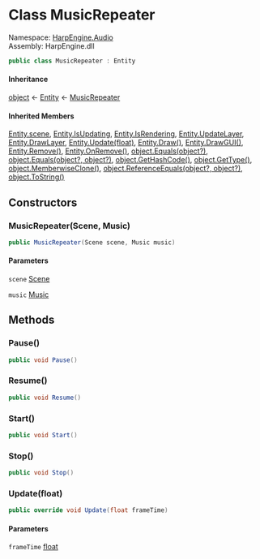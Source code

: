 # <a id="HarpEngine_Audio_MusicRepeater"></a> Class MusicRepeater

Namespace: [HarpEngine.Audio](HarpEngine.Audio.md)  
Assembly: HarpEngine.dll  

```csharp
public class MusicRepeater : Entity
```

#### Inheritance

[object](https://learn.microsoft.com/dotnet/api/system.object) ← 
[Entity](HarpEngine.Entity.md) ← 
[MusicRepeater](HarpEngine.Audio.MusicRepeater.md)

#### Inherited Members

[Entity.scene](HarpEngine.Entity.md\#HarpEngine\_Entity\_scene), 
[Entity.IsUpdating](HarpEngine.Entity.md\#HarpEngine\_Entity\_IsUpdating), 
[Entity.IsRendering](HarpEngine.Entity.md\#HarpEngine\_Entity\_IsRendering), 
[Entity.UpdateLayer](HarpEngine.Entity.md\#HarpEngine\_Entity\_UpdateLayer), 
[Entity.DrawLayer](HarpEngine.Entity.md\#HarpEngine\_Entity\_DrawLayer), 
[Entity.Update\(float\)](HarpEngine.Entity.md\#HarpEngine\_Entity\_Update\_System\_Single\_), 
[Entity.Draw\(\)](HarpEngine.Entity.md\#HarpEngine\_Entity\_Draw), 
[Entity.DrawGUI\(\)](HarpEngine.Entity.md\#HarpEngine\_Entity\_DrawGUI), 
[Entity.Remove\(\)](HarpEngine.Entity.md\#HarpEngine\_Entity\_Remove), 
[Entity.OnRemove\(\)](HarpEngine.Entity.md\#HarpEngine\_Entity\_OnRemove), 
[object.Equals\(object?\)](https://learn.microsoft.com/dotnet/api/system.object.equals\#system\-object\-equals\(system\-object\)), 
[object.Equals\(object?, object?\)](https://learn.microsoft.com/dotnet/api/system.object.equals\#system\-object\-equals\(system\-object\-system\-object\)), 
[object.GetHashCode\(\)](https://learn.microsoft.com/dotnet/api/system.object.gethashcode), 
[object.GetType\(\)](https://learn.microsoft.com/dotnet/api/system.object.gettype), 
[object.MemberwiseClone\(\)](https://learn.microsoft.com/dotnet/api/system.object.memberwiseclone), 
[object.ReferenceEquals\(object?, object?\)](https://learn.microsoft.com/dotnet/api/system.object.referenceequals), 
[object.ToString\(\)](https://learn.microsoft.com/dotnet/api/system.object.tostring)

## Constructors

### <a id="HarpEngine_Audio_MusicRepeater__ctor_HarpEngine_Scene_HarpEngine_Audio_Music_"></a> MusicRepeater\(Scene, Music\)

```csharp
public MusicRepeater(Scene scene, Music music)
```

#### Parameters

`scene` [Scene](HarpEngine.Scene.md)

`music` [Music](HarpEngine.Audio.Music.md)

## Methods

### <a id="HarpEngine_Audio_MusicRepeater_Pause"></a> Pause\(\)

```csharp
public void Pause()
```

### <a id="HarpEngine_Audio_MusicRepeater_Resume"></a> Resume\(\)

```csharp
public void Resume()
```

### <a id="HarpEngine_Audio_MusicRepeater_Start"></a> Start\(\)

```csharp
public void Start()
```

### <a id="HarpEngine_Audio_MusicRepeater_Stop"></a> Stop\(\)

```csharp
public void Stop()
```

### <a id="HarpEngine_Audio_MusicRepeater_Update_System_Single_"></a> Update\(float\)

```csharp
public override void Update(float frameTime)
```

#### Parameters

`frameTime` [float](https://learn.microsoft.com/dotnet/api/system.single)

